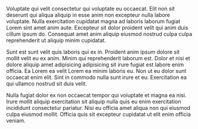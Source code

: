 Voluptate qui velit consectetur qui voluptate eu occaecat. Elit non sit deserunt qui aliqua aliquip in esse anim non excepteur nulla labore voluptate. Nulla exercitation cupidatat magna ad laboris laborum fugiat Lorem sint amet anim aute. Excepteur sit dolor proident velit qui anim duis cillum ipsum do. Consequat amet anim aliquip eiusmod nostrud culpa culpa reprehenderit ut aliquip minim cupidatat.

Sunt est sunt velit quis laboris qui ex in. Proident anim ipsum dolore sit mollit velit eu ex anim. Minim qui reprehenderit laborum est. Dolor et nisi et dolore aliquip amet adipisicing adipisicing sit irure fugiat est labore enim officia. Ea Lorem ea velit Lorem ea minim laboris eu. Non ut eu dolor sunt occaecat enim elit. Sint in commodo nulla sunt irure et eu. Exercitation ea qui ullamco nostrud sit duis velit.

Nulla fugiat dolor ex non occaecat tempor qui voluptate et magna ea nisi. Irure mollit aliquip exercitation sit aliquip nulla quis eu enim exercitation incididunt consectetur pariatur. Nisi eu officia amet aliqua non qui eiusmod culpa eiusmod mollit. Officia quis sit excepteur cupidatat ut elit enim officia veniam.
